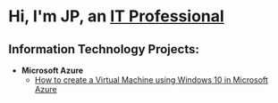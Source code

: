 <h1>Hi, I'm JP, an <a href="https://linkedin.com/in/jpbergstad">IT Professional</a></h1>

<h2>Information Technology Projects:</h2>

- <b>Microsoft Azure</b>
  - [How to create a Virtual Machine using Windows 10 in Microsoft Azure ](https://github.com/jpbergstad-it/How-to-create-a-Virtual-Machine)




